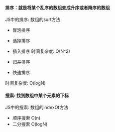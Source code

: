 #### 排序：就是将某个乱序的数组变成升序或者降序的数组
JS中的排序: 数组的sort方法
* 冒泡排序
* 选择排序
* 插入排序
时间复杂度: O(N^2)

* 归并排序
* 快速排序

时间复杂度: O(logN)

#### 搜索: 找到数组中某个元素的下标
JS中的搜索: 数组的indexOf方法

* 顺序搜索 O(n)
* 二分搜索 O(logN)

